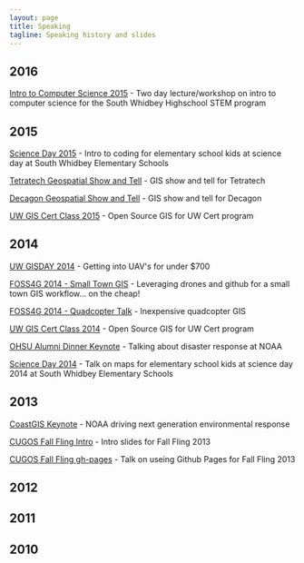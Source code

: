 ```yaml
---
layout: page
title: Speaking
tagline: Speaking history and slides
---
```



2016
---
[Intro to Computer Science 2015](http://aaronr.github.io/cs_intro_2016/) - Two day lecture/workshop on intro to computer science for the South Whidbey Highschool STEM program

2015
---
[Science Day 2015](http://aaronr.github.io/scienceday2015/) - Intro to coding for elementary school kids at science day at South Whidbey Elementary Schools

[Tetratech Geospatial Show and Tell](http://aaronr.github.io/tetratech_2015/) - GIS show and tell for Tetratech

[Decagon Geospatial Show and Tell](http://aaronr.github.io/decagon_2015/) - GIS show and tell for Decagon

[UW GIS Cert Class 2015](http://aaronr.github.io/uw-cert-15/) - Open Source GIS for UW Cert program

2014
---
[UW GISDAY 2014](http://aaronr.github.io/uw-gisday-2014/) - Getting into UAV's for under $700

[FOSS4G 2014 - Small Town GIS](http://aaronr.github.io/foss4g-2014/smalltown/) - Leveraging drones and github for a small town GIS workflow... on the cheap!

[FOSS4G 2014 - Quadcopter Talk](http://aaronr.github.io/foss4g-2014/quadcopter/) - Inexpensive quadcopter GIS

[UW GIS Cert Class 2014](http://aaronr.github.io/uw-cert-14/) - Open Source GIS for UW Cert program

[OHSU Alumni Dinner Keynote](http://aaronr.github.io/ohsu-alumnidinner-2014/) - Talking about disaster response at NOAA

[Science Day 2014](http://aaronr.github.io/scienceday2014/) - Talk on maps for elementary school kids at science day 2014 at South Whidbey Elementary Schools

2013
---
[CoastGIS Keynote](http://aaronr.github.io/coastgis2013/) - NOAA driving next generation environmental response

[CUGOS Fall Fling Intro](http://aaronr.github.io/fallfling2013/intro/) - Intro slides for Fall Fling 2013

[CUGOS Fall Fling gh-pages](http://aaronr.github.io/fallfling2013/gh-pages/) - Talk on useing Github Pages for Fall Fling 2013

2012
---

2011
---

2010
---
